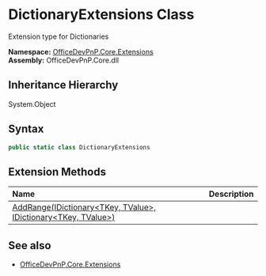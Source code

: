 # DictionaryExtensions Class
 Extension type for Dictionaries   

**Namespace:** [OfficeDevPnP.Core.Extensions](OfficeDevPnP.Core.Extensions.md)  
**Assembly:** OfficeDevPnP.Core.dll  
## Inheritance Hierarchy
System.Object  
## Syntax
```C#
public static class DictionaryExtensions
```
## Extension Methods
|**Name**|**Description**|
|:-----|:-----|
| [AddRange(IDictionary<TKey, TValue>, IDictionary<TKey, TValue>)](OfficeDevPnP.Core.Extensions.DictionaryExtensions.3b1f6d7c.md) | 
## See also
- [OfficeDevPnP.Core.Extensions](OfficeDevPnP.Core.Extensions.md)
